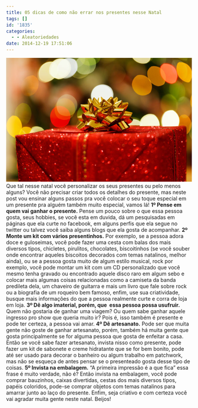 ```yaml
---
title: 05 dicas de como não errar nos presentes nesse Natal
tags: []
id: '1835'
categories:
  - - Aleatoriedades
date: 2014-12-19 17:51:06
---
```


[![presente natal](/images/2014/12/presente-natal.jpg)](/images/2014/12/presente-natal.jpg) Que tal nesse natal você personalizar os seus presentes ou pelo menos alguns? Você não precisar criar todos os detalhes do presente, mas neste post vou ensinar alguns passos pra você colocar o seu toque especial em um presente pra alguém também muito especial, vamos lá! **1º Pense em quem vai ganhar o presente.** Pense um pouco sobre o que essa pessoa gosta, seus hobbies, se você esta em duvida, dá um pesquisadas em páginas que ela curte no facebook, em alguns perfis que ela segue no twitter ou talvez você saiba alguns blogs que ela gosta de acompanhar. **2º Monte um kit com vários presentinhos.** Por exemplo, se a pessoa adora doce e guloseimas, você pode fazer uma cesta com balas dos mais diversos tipos, chicletes, pirulitos, chocolates, biscoitinhos (se você souber onde encontrar aqueles biscoitos decorados com temas natalinos, melhor ainda), ou se a pessoa gosta muito de algum estilo musical, rock por exemplo, você pode montar um kit com um CD personalizado que você mesmo tenha gravado ou encontrado aquele disco raro em algum sebo e colocar mais algumas coisas relacionadas como a camiseta da banda predileta dela, um chaveiro de guitarra e mais um livro que fale sobre rock ou a biografia de um roqueiro bem famoso, enfim, use sua criatividade, busque mais informações do que a pessoa realmente curte e corra de loja em loja. **3º Dê algo imaterial, porém, que  essa pessoa possa usufruir.** Quem não gostaria de ganhar uma viagem? Ou quem sabe ganhar aquele ingresso pro show que queria muito ir? Pois é, isso também é presente e pode ter certeza, a pessoa vai amar. **4º Dê artesanato.** Pode ser que muita gente não goste de ganhar artesanato, porém, também há muita gente que gosta principalmente se for alguma pessoa que gosta de enfeitar a casa. Então se você sabe fazer artesanato, invista nisso como presente, pode fazer um kit de sabonete e creme hidratante que se for bem bonito, pode até ser usado para decorar o banheiro ou algum trabalho em patchwork, mas não se esqueça de antes pensar se o presenteado gosta desse tipo de coisas. **5º Invista na embalagem.** “A primeira impressão é a que fica” essa frase é muito verdade, não é? Então invista na embalagem, você pode comprar bauzinhos, caixas divertidas, cestas dos mais diversos tipos, papéis coloridos, pode-se comprar objetos com temas natalinos para amarrar junto ao laço do presente. Enfim, seja criativo e com certeza você vai agradar muita gente neste natal. Beijos!
